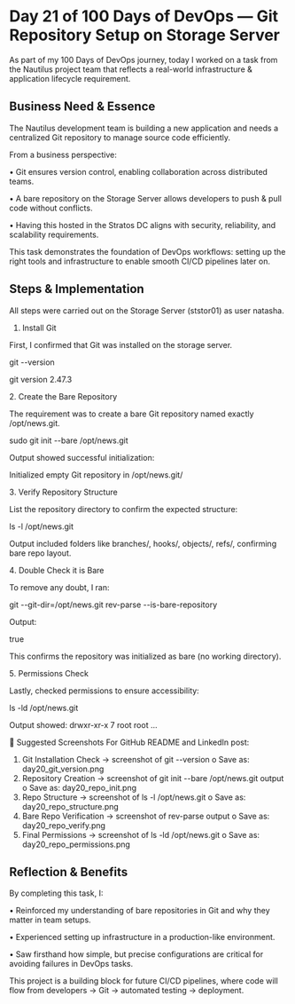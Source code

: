 # Day 21 of 100 Days of DevOps — Git Repository Setup on Storage Server
As part of my 100 Days of DevOps journey, today I worked on a task from the Nautilus project team that reflects a real-world infrastructure & application lifecycle requirement.

## Business Need & Essence
The Nautilus development team is building a new application and needs a centralized Git repository to manage source code efficiently.

From a business perspective:

•	Git ensures version control, enabling collaboration across distributed teams.

•	A bare repository on the Storage Server allows developers to push & pull code without conflicts.

•	Having this hosted in the Stratos DC aligns with security, reliability, and scalability requirements.

This task demonstrates the foundation of DevOps workflows: setting up the right tools and infrastructure to enable smooth CI/CD pipelines later on.

## Steps & Implementation
All steps were carried out on the Storage Server (ststor01) as user natasha.

1. Install Git

First, I confirmed that Git was installed on the storage server.

git --version

git version 2.47.3

2️. Create the Bare Repository

The requirement was to create a bare Git repository named exactly /opt/news.git.

sudo git init --bare /opt/news.git

Output showed successful initialization:

Initialized empty Git repository in /opt/news.git/

3️. Verify Repository Structure

List the repository directory to confirm the expected structure:

ls -l /opt/news.git

Output included folders like branches/, hooks/, objects/, refs/, confirming bare repo layout.

4️. Double Check it is Bare

To remove any doubt, I ran:

git --git-dir=/opt/news.git rev-parse --is-bare-repository

Output:

true

This confirms the repository was initialized as bare (no working directory).

5️. Permissions Check

Lastly, checked permissions to ensure accessibility:

ls -ld /opt/news.git

Output showed: drwxr-xr-x 7 root root ...

📸 Suggested Screenshots
For GitHub README and LinkedIn post:
1.	Git Installation Check → screenshot of git --version
o	Save as: day20_git_version.png
2.	Repository Creation → screenshot of git init --bare /opt/news.git output
o	Save as: day20_repo_init.png
3.	Repo Structure → screenshot of ls -l /opt/news.git
o	Save as: day20_repo_structure.png
4.	Bare Repo Verification → screenshot of rev-parse output
o	Save as: day20_repo_verify.png
5.	Final Permissions → screenshot of ls -ld /opt/news.git
o	Save as: day20_repo_permissions.png

## Reflection & Benefits

By completing this task, I:

•	Reinforced my understanding of bare repositories in Git and why they matter in team setups.

•	Experienced setting up infrastructure in a production-like environment.

•	Saw firsthand how simple, but precise configurations are critical for avoiding failures in DevOps tasks.

This project is a building block for future CI/CD pipelines, where code will flow from developers → Git → automated testing → deployment.
